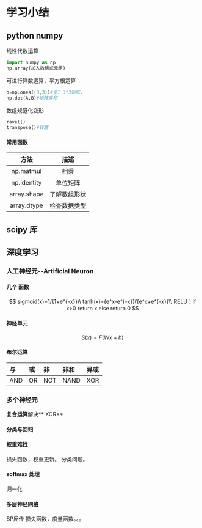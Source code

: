 # 学习小结
## python numpy
线性代数运算
```python
import numpy as np
np.array(加入数组或元组)
```
可进行算数运算，平方根运算
```python
b=np.ones((3,3))#全1 3*3矩阵，
np.dot(A,B)#矩阵乘积
```
数组规范化变形
```python
ravel()
transpose()#转置
```
#### 常用函数
|方法 | 描述|
|:--:|:--:|
|np.matmul | 相乘|
|np.identity | 单位矩阵|
|array.shape | 了解数组形状|
|array.dtype | 检查数据类型|

## scipy 库
## 深度学习

### 人工神经元--Artificial Neuron

#### 几个 函数
$$
sigmoid(x)=1/{1+e^{-x}}\\
tanh(x)={e^x-e^{-x}}/{e^x+e^{-x}}\\
RELU：if x>0 return x else return 0
$$
#### 神经单元
$$
S(x)=F(Wx+b)
$$
#### 布尔运算
|与|或|非|非和|异或|
|:--|:--|:--|:--|:--|
|AND|OR|NOT|NAND|XOR|

### 多个神经元
**复合运算**解决** XOR**
#### 分类与回归
#### 权重难找
损失函数，权重更新。
分类问题。
#### softmax 处理
归一化
#### 多层神经网络
BP反传
损失函数，度量函数。。。
